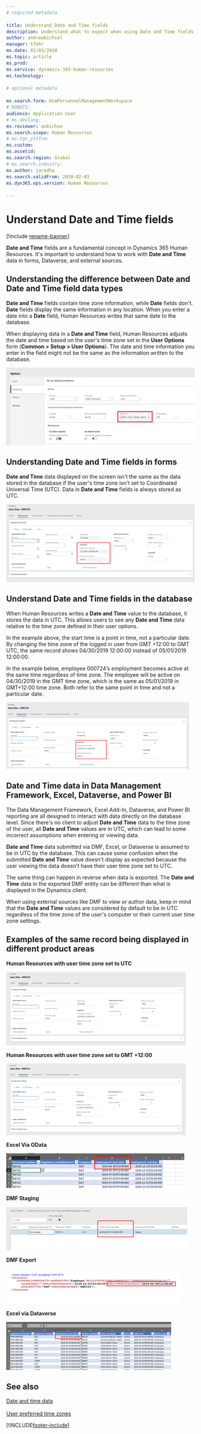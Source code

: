```yaml
---
# required metadata

title: Understand Date and Time fields
description: Understand what to expect when using Date and Time fields in Microsoft Dynamics 365 Human Resources.
author: andreabichsel
manager: tfehr
ms.date: 02/03/2020
ms.topic: article
ms.prod: 
ms.service: dynamics-365-human-resources
ms.technology: 

# optional metadata

ms.search.form: HcmPersonnelManagementWorkspace
# ROBOTS: 
audience: Application User
# ms.devlang: 
ms.reviewer: anbichse
ms.search.scope: Human Resources
# ms.tgt_pltfrm: 
ms.custom: 
ms.assetid: 
ms.search.region: Global
# ms.search.industry: 
ms.author: jaredha
ms.search.validFrom: 2020-02-03
ms.dyn365.ops.version: Human Resources

---
```


# Understand Date and Time fields

[!include [rename-banner](~/includes/cc-data-platform-banner.md)]

**Date and Time** fields are a fundamental concept in Dynamics 365 Human Resources. It's important to understand how to work with **Date and Time** data in forms, Dataverse, and external sources.

## Understanding the difference between Date and Date and Time field data types

**Date and Time** fields contain time zone information, while **Date** fields don't. **Date** fields display the same information in any location. When you enter a date into a **Date** field, Human Resources writes that same date to the database.

When displaying data in a **Date and Time** field, Human Resources adjusts the date and time based on the user's time zone set in the **User Options** form (**Common > Setup > User Options**). The date and time information you enter in the field might not be the same as the information written to the database.

[![User options form](./media/useroptionsform.png)](./media/useroptionsform.png)

## Understanding Date and Time fields in forms 

**Date and Time** data displayed on the screen isn't the same as the data stored in the database if the user's time zone isn't set to Coordinated Universal Time (UTC). Data in **Date and Time** fields is always stored as UTC.

[![Worker form UTC](./media/worker-form.png)](./media/worker-form.png)

## Understand Date and Time fields in the database 

When Human Resources writes a **Date and Time** value to the database, it stores the data in UTC. This allows users to see any **Date and Time** data relative to the time zone defined in their user options.
 
In the example above, the start time is a point in time, not a particular date. By changing the time zone of the logged in user from GMT +12:00 to GMT UTC, the same record shows 04/30/2019 12:00:00 instead of 05/01/2019 12:00:00.
  
In the example below, employee 000724’s employment becomes active at the same time regardless of time zone. The employee will be active on 04/30/2019 in the GMT time zone, which is the same as 05/01/2019 in GMT+12:00 time zone. Both refer to the same point in time and not a particular date. 

[![Worker form GMT](./media/worker-form2.png)](./media/worker-form2.png)

## Date and Time data in Data Management Framework, Excel, Dataverse, and Power BI 

The Data Management Framework, Excel Add-In, Dataverse, and Power BI reporting are all designed to interact with data directly on the database level. Since there's no client to adjust **Date and Time** data to the time zone of the user, all **Date and Time** values are in UTC, which can lead to some incorrect assumptions when entering or viewing data.  
 
**Date and Time** data submitted via DMF, Excel, or Dataverse is assumed to be in UTC by the database. This can cause some confusion when the submitted **Date and Time** value doesn't display as expected because the user viewing the data doesn't have their user time zone  set to UTC. 
 
The same thing can happen in reverse when data is exported. The **Date and Time** data in the exported DMF entity can be different than what is displayed in the Dynamics client. 
 
When using external sources like DMF to view or author data, keep in mind that the **Date and Time** values are considered by default to be in UTC regardless of the time zone of the user's computer or their current user time zone settings. 

## Examples of the same record being displayed in different product areas 

**Human Resources with user time zone set to UTC**

[![Worker form set to UTC](./media/worker-form3.png)](./media/worker-form3.png)

**Human Resources with user time zone set to GMT +12:00** 

[![Worker form set to GMT](./media/worker-form4.png)](./media/worker-form4.png)

**Excel Via OData**

[![Excel Via OData](./media/Excelviaodata.png)](./media/Excelviaodata.png)

**DMF Staging**

[![DMF Staging](./media/DMFStaging.png)](./media/DMFStaging.png)

**DMF Export**

[![DMF Export](./media/DMFexport.png)](./media/DMFexport.png)

**Excel via Dataverse**

[![Excel via Dataverse](./media/ExcelCDS.png)](./media/ExcelCDS.png)

## See also

[Date and time data](https://docs.microsoft.com/dynamics365/unified-operations/fin-and-ops/organization-administration/date-time-zones)<br></br>
[User preferred time zones](https://docs.microsoft.com/dynamics365/unified-operations/fin-and-ops/organization-administration/tasks/set-users-preferred-time-zone) 


[!INCLUDE[footer-include](../includes/footer-banner.md)]